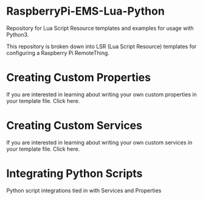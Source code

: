 # RaspberryPi-EMS-Lua-Python
Repository for Lua Script Resource templates and examples for usage with Python3. 

This repository is broken down into LSR (Lua Script Resource) templates for configuring a Raspberry Pi RemoteThing.

# Creating Custom Properties

If you are interested in learning about writing your own custom properties in your template file. Click here.

# Creating Custom Services 

If you are interested in learning about writing your own custom services in your template file. Click here.

# Integrating Python Scripts

Python script integrations tied in with Services and Properties
